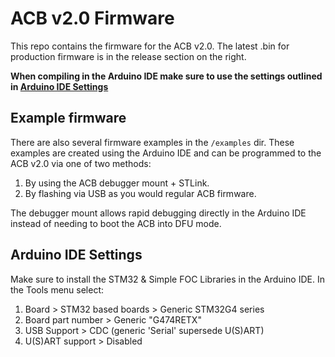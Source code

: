 # ACB v2.0 Firmware
This repo contains the firmware for the ACB v2.0. The latest .bin for production firmware is in the release section on the right.

**When compiling in the Arduino IDE make sure to use the settings outlined in [Arduino IDE Settings](#arduino-ide-settings)**

## Example firmware
There are also several firmware examples in the `/examples` dir. These examples are created using the Arduino IDE and can be programmed to the ACB v2.0 via one of two methods:
1) By using the ACB debugger mount + STLink.
2) By flashing via USB as you would regular ACB firmware.

The debugger mount allows rapid debugging directly in the Arduino IDE instead of needing to boot the ACB into DFU mode.

## Arduino IDE Settings
Make sure to install the STM32 & Simple FOC Libraries in the Arduino IDE. In the Tools menu select:
1. Board > STM32 based boards > Generic STM32G4 series
2. Board part number > Generic "G474RETX"
3. USB Support > CDC (generic 'Serial' supersede U(S)ART)
4. U(S)ART support > Disabled 
